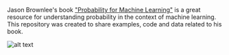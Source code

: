 
Jason Brownlee's book ["Probability for Machine Learning"](https://machinelearningmastery.com/probability-for-machine-learning/) is a great resource for understanding probability in the context of machine learning. This repository was created to share examples, code and data related to his book.  

![alt text]()
